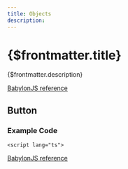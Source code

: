 ```yaml
---
title: Objects
description:
---
```


# {$frontmatter.title}

{$frontmatter.description}

[BabylonJS reference]()

## Button



### Example Code
```svelte
<script lang="ts">

```

[BabylonJS reference]()
